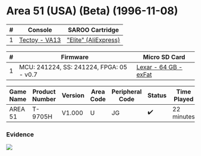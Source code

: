 # Area 51 (USA) (Beta) (1996-11-08)

| #   | Console                                                      | SAROO Cartridge                                                                                 |
| --- | ------------------------------------------------------------ | ----------------------------------------------------------------------------------------------- |
| 1   | [Tectoy - VA13](../../../../../Info/Consoles/VA13/README.md) | ["Elite" (AliExpress)](../../../../../Info/Cartridges/GuangzhouSanStarOnlineShop/1.6/README.md) |

| #   | Firmware                                 | Micro SD Card                                                                   |
| --- | ---------------------------------------- | ------------------------------------------------------------------------------- |
| 1   | MCU: 241224, SS: 241224, FPGA: 05 - v0.7 | [Lexar - 64 GB - exFat](../../../../../Info/SdCards/Lexar/64GB/exfat/README.md) |

| Game Name | Product Number | Version | Area Code | Peripheral Code | Status             | Time Played |
| --------- | -------------- | ------- | --------- | --------------- | ------------------ | ----------- |
| AREA 51   | T-9705H        | V1.000  | U         | JG              | :heavy_check_mark: | 22 minutes  |

### Evidence

[![](https://img.youtube.com/vi/2CEptfeUl3k/0.jpg)](https://www.youtube.com/watch?v=2CEptfeUl3k)
